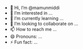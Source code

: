 - 👋 Hi, I’m @mamunmiddi
- 👀 I’m interested in ...
- 🌱 I’m currently learning ...
- 💞️ I’m looking to collaborate on ...
- 📫 How to reach me ...
- 😄 Pronouns: ...
- ⚡ Fun fact: ...

<!---
mamunmiddi/mamunmiddi is a ✨ special ✨ repository because its `README.md` (this file) appears on your GitHub profile.
You can click the Preview link to take a look at your changes.
--->
